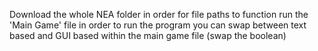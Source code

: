 Download the whole NEA folder in order for file paths to function
run the 'Main Game' file in order to run the program
you can swap between text based and GUI based within the main game file (swap the boolean)
